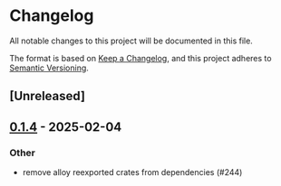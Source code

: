 # Changelog

All notable changes to this project will be documented in this file.

The format is based on [Keep a Changelog](https://keepachangelog.com/en/1.0.0/),
and this project adheres to [Semantic Versioning](https://semver.org/spec/v2.0.0.html).

## [Unreleased]

## [0.1.4](https://github.com/Layr-Labs/eigensdk-rs/compare/eigen-metrics-collectors-economic-v0.1.3...eigen-metrics-collectors-economic-v0.1.4) - 2025-02-04

### Other

- remove alloy reexported crates from dependencies (#244)
